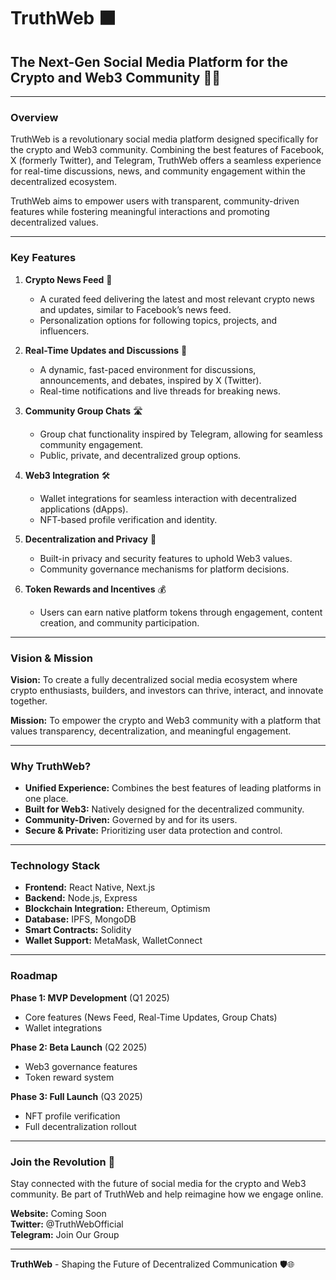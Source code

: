 # TruthWeb ⬛️

## The Next-Gen Social Media Platform for the Crypto and Web3 Community 📢🌐

---

### Overview
TruthWeb is a revolutionary social media platform designed specifically for the crypto and Web3 community. Combining the best features of Facebook, X (formerly Twitter), and Telegram, TruthWeb offers a seamless experience for real-time discussions, news, and community engagement within the decentralized ecosystem.

TruthWeb aims to empower users with transparent, community-driven features while fostering meaningful interactions and promoting decentralized values.

---

### Key Features

1. **Crypto News Feed** 💬
   - A curated feed delivering the latest and most relevant crypto news and updates, similar to Facebook’s news feed.
   - Personalization options for following topics, projects, and influencers.

2. **Real-Time Updates and Discussions** 🎤
   - A dynamic, fast-paced environment for discussions, announcements, and debates, inspired by X (Twitter).
   - Real-time notifications and live threads for breaking news.

3. **Community Group Chats** 🛣️
   - Group chat functionality inspired by Telegram, allowing for seamless community engagement.
   - Public, private, and decentralized group options.

4. **Web3 Integration** 🛠️
   - Wallet integrations for seamless interaction with decentralized applications (dApps).
   - NFT-based profile verification and identity.

5. **Decentralization and Privacy** 🏰
   - Built-in privacy and security features to uphold Web3 values.
   - Community governance mechanisms for platform decisions.

6. **Token Rewards and Incentives** 💰
   - Users can earn native platform tokens through engagement, content creation, and community participation.

---

### Vision & Mission

**Vision:** To create a fully decentralized social media ecosystem where crypto enthusiasts, builders, and investors can thrive, interact, and innovate together.

**Mission:** To empower the crypto and Web3 community with a platform that values transparency, decentralization, and meaningful engagement.

---

### Why TruthWeb?

- **Unified Experience:** Combines the best features of leading platforms in one place.
- **Built for Web3:** Natively designed for the decentralized community.
- **Community-Driven:** Governed by and for its users.
- **Secure & Private:** Prioritizing user data protection and control.

---

### Technology Stack

- **Frontend:** React Native, Next.js
- **Backend:** Node.js, Express
- **Blockchain Integration:** Ethereum, Optimism
- **Database:** IPFS, MongoDB
- **Smart Contracts:** Solidity
- **Wallet Support:** MetaMask, WalletConnect

---

### Roadmap

**Phase 1: MVP Development** (Q1 2025)
- Core features (News Feed, Real-Time Updates, Group Chats)
- Wallet integrations

**Phase 2: Beta Launch** (Q2 2025)
- Web3 governance features
- Token reward system

**Phase 3: Full Launch** (Q3 2025)
- NFT profile verification
- Full decentralization rollout

---

### Join the Revolution 🚀

Stay connected with the future of social media for the crypto and Web3 community. Be part of TruthWeb and help reimagine how we engage online.

**Website:** Coming Soon  
**Twitter:** @TruthWebOfficial  
**Telegram:** Join Our Group

---

**TruthWeb** - Shaping the Future of Decentralized Communication 🛡️🌐

